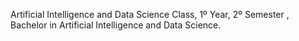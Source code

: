 Artificial Intelligence and Data Science Class, 1º Year, 2º Semester , Bachelor in Artificial Intelligence and Data Science. 
